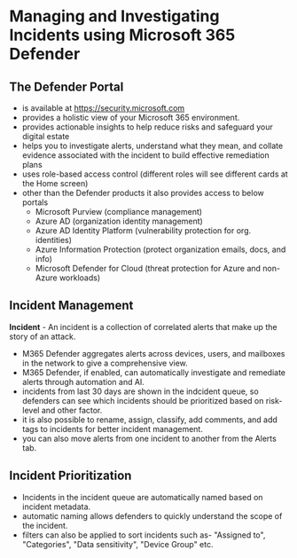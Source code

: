 # Managing and Investigating Incidents using Microsoft 365 Defender

## The Defender Portal 

- is available at https://security.microsoft.com
- provides a holistic view of your Microsoft 365 environment.
- provides actionable insights to help reduce risks and safeguard your digital estate
- helps you to investigate alerts, understand what they mean, and collate evidence associated with the incident to build effective remediation plans
- uses role-based access control (different roles will see different cards at the Home screen)
- other than the Defender products it also provides access to below portals
	- Microsoft Purview (compliance management)
	- Azure AD (organization identity management)
	- Azure AD Identity Platform (vulnerability protection for org. identities)
	- Azure Information Protection (protect organization emails, docs, and info)
	- Microsoft Defender for Cloud (threat protection for Azure and non-Azure workloads)

## Incident Management

**Incident** - An incident is a collection of correlated alerts that make up the story of an attack.
- M365 Defender aggregates alerts across devices, users, and mailboxes in the network to give a comprehensive view.
- M365 Defender, if enabled, can automatically investigate and remediate alerts through automation and AI.
- incidents from last 30 days are shown in the indcident queue, so defenders can see which incidents should be prioritized based on risk-level and other factor.
- it is also possible to rename, assign, classify, add comments, and add tags to incidents for better incident management. 
- you can also move alerts from one incident to another from the Alerts tab.

## Incident Prioritization
- Incidents in the incident queue are automatically named based on incident metadata.
- automatic naming allows defenders to quickly understand the scope of the incident.
- filters can also be applied to sort incidents such as- "Assigned to", "Categories", "Data sensitivity", "Device Group" etc.